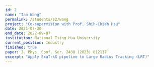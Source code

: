 ```yaml
---
id: 2
name: "Ian Wang"
permalink: /students/s2/wang
project: "Co-supervision with Prof. Shih-Chieh Hsu"
date: 2021-07-30
end_date: 2022-09-07
institution: National Tsing Hua University
current_position: Industry
finished: true
paper: J. Phys. Conf. Ser. 2438 (2023) 012117
excerpt: "Apply ExaTrkX pipeline to Large Radius Tracking (LRT)"
---
```

